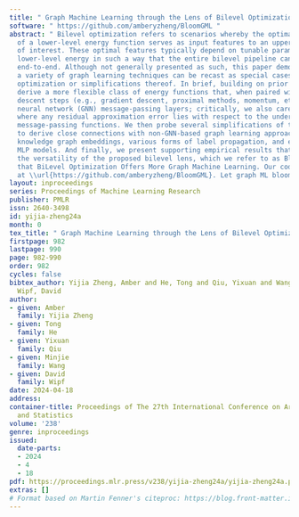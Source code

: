 ```yaml
---
title: " Graph Machine Learning through the Lens of Bilevel Optimization "
software: " https://github.com/amberyzheng/BloomGML "
abstract: " Bilevel optimization refers to scenarios whereby the optimal solution
  of a lower-level energy function serves as input features to an upper-level objective
  of interest. These optimal features typically depend on tunable parameters of the
  lower-level energy in such a way that the entire bilevel pipeline can be trained
  end-to-end. Although not generally presented as such, this paper demonstrates how
  a variety of graph learning techniques can be recast as special cases of bilevel
  optimization or simplifications thereof. In brief, building on prior work we first
  derive a more flexible class of energy functions that, when paired with various
  descent steps (e.g., gradient descent, proximal methods, momentum, etc.), form graph
  neural network (GNN) message-passing layers; critically, we also carefully unpack
  where any residual approximation error lies with respect to the underlying constituent
  message-passing functions. We then probe several simplifications of this framework
  to derive close connections with non-GNN-based graph learning approaches, including
  knowledge graph embeddings, various forms of label propagation, and efficient graph-regularized
  MLP models. And finally, we present supporting empirical results that demonstrate
  the versatility of the proposed bilevel lens, which we refer to as BloomGML, referencing
  that BiLevel Optimization Offers More Graph Machine Learning. Our code is available
  at \\url{https://github.com/amberyzheng/BloomGML}. Let graph ML bloom. "
layout: inproceedings
series: Proceedings of Machine Learning Research
publisher: PMLR
issn: 2640-3498
id: yijia-zheng24a
month: 0
tex_title: " Graph Machine Learning through the Lens of Bilevel Optimization "
firstpage: 982
lastpage: 990
page: 982-990
order: 982
cycles: false
bibtex_author: Yijia Zheng, Amber and He, Tong and Qiu, Yixuan and Wang, Minjie and
  Wipf, David
author:
- given: Amber
  family: Yijia Zheng
- given: Tong
  family: He
- given: Yixuan
  family: Qiu
- given: Minjie
  family: Wang
- given: David
  family: Wipf
date: 2024-04-18
address:
container-title: Proceedings of The 27th International Conference on Artificial Intelligence
  and Statistics
volume: '238'
genre: inproceedings
issued:
  date-parts:
  - 2024
  - 4
  - 18
pdf: https://proceedings.mlr.press/v238/yijia-zheng24a/yijia-zheng24a.pdf
extras: []
# Format based on Martin Fenner's citeproc: https://blog.front-matter.io/posts/citeproc-yaml-for-bibliographies/
---
```

